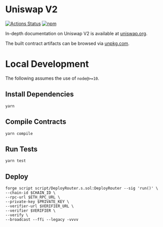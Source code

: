 # Uniswap V2

[![Actions Status](https://github.com/Uniswap/uniswap-v2-periphery/workflows/CI/badge.svg)](https://github.com/Uniswap/uniswap-v2-periphery/actions)
[![npm](https://img.shields.io/npm/v/@uniswap/v2-periphery?style=flat-square)](https://npmjs.com/package/@uniswap/v2-periphery)

In-depth documentation on Uniswap V2 is available at [uniswap.org](https://uniswap.org/docs).

The built contract artifacts can be browsed via [unpkg.com](https://unpkg.com/browse/@uniswap/v2-periphery@latest/).

# Local Development

The following assumes the use of `node@>=10`.

## Install Dependencies

`yarn`

## Compile Contracts

`yarn compile`

## Run Tests

`yarn test`

## Deploy
```
forge script script/DeployRouter.s.sol:DeployRouter --sig 'run()' \
--chain-id $CHAIN_ID \
--rpc-url $ETH_RPC_URL \
--private-key $PRIVATE_KEY \
--verifier-url $VERIFIER_URL \
--verifier $VERIFIER \
--verify \
--broadcast --ffi --legacy -vvvv 
```